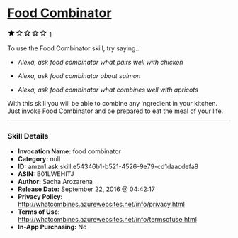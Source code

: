 # [Food Combinator](http://alexa.amazon.com/#skills/amzn1.ask.skill.e54346b1-b521-4526-9e79-cd1daacdefa8)
![1 stars](../../images/ic_star_black_18dp_1x.png)![1 stars](../../images/ic_star_border_black_18dp_1x.png)![1 stars](../../images/ic_star_border_black_18dp_1x.png)![1 stars](../../images/ic_star_border_black_18dp_1x.png)![1 stars](../../images/ic_star_border_black_18dp_1x.png) 1

To use the Food Combinator skill, try saying...

* *Alexa, ask food combinator what pairs well with chicken*

* *Alexa, ask food combinator about salmon*

* *Alexa, ask food combinator what combines well with apricots*

With this skill you will be able to combine any ingredient in your kitchen. Just invoke Food Combinator and be prepared to eat the meal of your life.

***

### Skill Details

* **Invocation Name:** food combinator
* **Category:** null
* **ID:** amzn1.ask.skill.e54346b1-b521-4526-9e79-cd1daacdefa8
* **ASIN:** B01LWEHITJ
* **Author:** Sacha Arozarena
* **Release Date:** September 22, 2016 @ 04:42:17
* **Privacy Policy:** http://whatcombines.azurewebsites.net/info/privacy.html
* **Terms of Use:** http://whatcombines.azurewebsites.net/info/termsofuse.html
* **In-App Purchasing:** No
